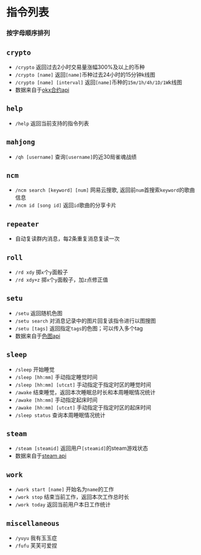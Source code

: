 # 指令列表
### 按字母顺序排列

## `crypto`

* `/crypto` 返回过去2小时交易量涨幅300%及以上的币种
* `/crypto [name]` 返回`[name]`币种过去24小时的15分钟k线图
* `/crypto [name] [interval]` 返回`[name]`币种的`15m/1h/4h/1D/1W`k线图
* 数据来自于[okx合约api](https://www.okx.com/docs-v5/en/#overview)

## `help`
* `/help` 返回当前支持的指令列表

## `mahjong`
* `/qh [username]` 查询`[username]`的近30局雀魂战绩

## `ncm`
* `/ncm search [keyword] [num]` 网易云搜歌, 返回前`num`首搜索`keyword`的歌曲信息
* `/ncm id [song id]` 返回`id`歌曲的分享卡片

## `repeater`
* 自动复读群内消息，每2条重复消息复读一次

## `roll`
* `/rd xdy` 掷`x`个`y`面骰子
* `/rd xdy+z` 掷`x`个`y`面骰子，加`z`点修正值

## `setu`

* `/setu` 返回随机色图
* `/setu search` 对消息记录中的图片回复该指令进行以图搜图
* `/setu [tags]` 返回指定`tags`的色图；可以传入多个tag
* 数据来自于[色图api](https://github.com/yuban10703/SetuAPI)

## `sleep`

* `/sleep` 开始睡觉
* `/sleep [hh:mm]` 手动指定睡觉时间
* `/sleep [hh:mm] [utc±t]` 手动指定于指定时区的睡觉时间
* `/awake` 结束睡觉，返回本次睡眠总时长和本周睡眠情况统计
* `/awake [hh:mm]` 手动指定起床时间
* `/awake [hh:mm] [utc±t]` 手动指定于指定时区的起床时间
* `/sleep status` 查询本周睡眠情况统计

## `steam`
* `/steam [steamid]` 返回用户`[steamid]`的steam游戏状态
* 数据来自于[steam api](https://developer.valvesoftware.com/wiki/Steam_Web_API)

## `work`
* `/work start [name]` 开始名为`name`的工作
* `/work stop` 结束当前工作，返回本次工作总时长
* `/work today` 返回当前用户本日工作统计

## `miscellaneous`
* `/yuyu` 我有玉玉症
* `/fufu` 芙芙可爱捏

